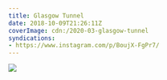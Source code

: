 ```yaml
---
title: Glasgow Tunnel
date: 2018-10-09T21:26:11Z
coverImage: cdn:/2020-03-glasgow-tunnel
syndications:
- https://www.instagram.com/p/BoujX-FgPr7/
---
```


![](cdn:/2020-03-glasgow-tunnel?class=fw)
